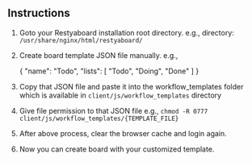 Instructions
------------

1.  Goto your Restyaboard installation root directory. e.g., directory: `/usr/share/nginx/html/restyaboard/`
2.  Create board template JSON file manually. e.g.,  
    
    {
    "name": "Todo", 
    "lists": \[
        "Todo",
        "Doing",
        "Done"
        \]
    }
    
3.  Copy that JSON file and paste it into the workflow_templates folder which is available in `client/js/workflow_templates` directory
4.  Give file permission to that JSON file e.g., `chmod -R 0777 client/js/workflow_templates/{TEMPLATE_FILE}`
5.  After above process, clear the browser cache and login again.
6.  Now you can create board with your customized template.